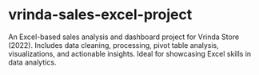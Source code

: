 # vrinda-sales-excel-project
An Excel-based sales analysis and dashboard project for Vrinda Store (2022). Includes data cleaning, processing, pivot table analysis, visualizations, and actionable insights. Ideal for showcasing Excel skills in data analytics.
